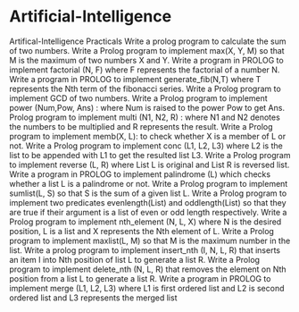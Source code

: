 # Artificial-Intelligence
Artifical-Intelligence Practicals
Write a prolog program to calculate the sum of two numbers.
Write a Prolog program to implement max(X, Y, M) so that M is the maximum of two numbers X and Y.
Write a program in PROLOG to implement factorial (N, F) where F represents the factorial of a number N.
Write a program in PROLOG to implement generate_fib(N,T) where T represents the Nth term of the fibonacci series.
Write a Prolog program to implement GCD of two numbers.
Write a Prolog program to implement power (Num,Pow, Ans) : where Num is raised to the power Pow to get Ans.
Prolog program to implement multi (N1, N2, R) : where N1 and N2 denotes the numbers to be multiplied and R represents the result.
Write a Prolog program to implement memb(X, L): to check whether X is a member of L or not.
Write a Prolog program to implement conc (L1, L2, L3) where L2 is the list to be appended with L1 to get the resulted list L3.
Write a Prolog program to implement reverse (L, R) where List L is original and List R is reversed list.
Write a program in PROLOG to implement palindrome (L) which checks whether a list L is a palindrome or not.
Write a Prolog program to implement sumlist(L, S) so that S is the sum of a given list L.
Write a Prolog program to implement two predicates evenlength(List) and oddlength(List) so that they are true if their argument is a list of even or odd length respectively.
Write a Prolog program to implement nth_element (N, L, X) where N is the desired position, L is a list and X represents the Nth element of L.
Write a Prolog program to implement maxlist(L, M) so that M is the maximum number in the list.
Write a prolog program to implement insert_nth (I, N, L, R) that inserts an item I into Nth position of list L to generate a list R.
Write a Prolog program to implement delete_nth (N, L, R) that removes the element on Nth position from a list L to generate a list R.
Write a program in PROLOG to implement merge (L1, L2, L3) where L1 is first ordered list and L2 is second ordered list and L3 represents the merged list
